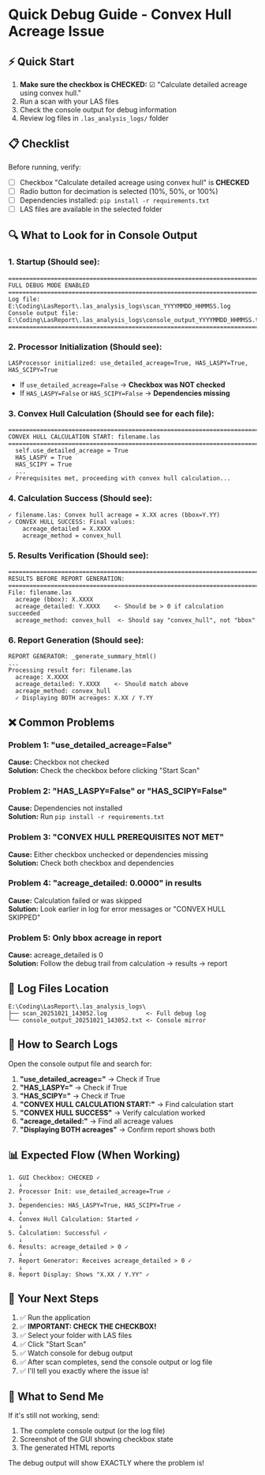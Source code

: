 # Quick Debug Guide - Convex Hull Acreage Issue

## ⚡ Quick Start

1. **Make sure the checkbox is CHECKED:** ☑ "Calculate detailed acreage using convex hull."
2. Run a scan with your LAS files
3. Check the console output for debug information
4. Review log files in `.las_analysis_logs/` folder

## 📋 Checklist

Before running, verify:
- [ ] Checkbox "Calculate detailed acreage using convex hull" is **CHECKED**
- [ ] Radio button for decimation is selected (10%, 50%, or 100%)
- [ ] Dependencies installed: `pip install -r requirements.txt`
- [ ] LAS files are available in the selected folder

## 🔍 What to Look for in Console Output

### 1. Startup (Should see):
```
================================================================================
FULL DEBUG MODE ENABLED
================================================================================
Log file: E:\Coding\LasReport\.las_analysis_logs\scan_YYYYMMDD_HHMMSS.log
Console output file: E:\Coding\LasReport\.las_analysis_logs\console_output_YYYYMMDD_HHMMSS.txt
================================================================================
```

### 2. Processor Initialization (Should see):
```
LASProcessor initialized: use_detailed_acreage=True, HAS_LASPY=True, HAS_SCIPY=True
```
- If `use_detailed_acreage=False` → **Checkbox was NOT checked**
- If `HAS_LASPY=False` or `HAS_SCIPY=False` → **Dependencies missing**

### 3. Convex Hull Calculation (Should see for each file):
```
================================================================================
CONVEX HULL CALCULATION START: filename.las
================================================================================
  self.use_detailed_acreage = True
  HAS_LASPY = True
  HAS_SCIPY = True
  ...
✓ Prerequisites met, proceeding with convex hull calculation...
```

### 4. Calculation Success (Should see):
```
✓ filename.las: Convex hull acreage = X.XX acres (bbox=Y.YY)
✓ CONVEX HULL SUCCESS: Final values:
    acreage_detailed = X.XXXX
    acreage_method = convex_hull
```

### 5. Results Verification (Should see):
```
================================================================================
RESULTS BEFORE REPORT GENERATION:
================================================================================
File: filename.las
  acreage (bbox): X.XXXX
  acreage_detailed: Y.XXXX    <- Should be > 0 if calculation succeeded
  acreage_method: convex_hull  <- Should say "convex_hull", not "bbox"
```

### 6. Report Generation (Should see):
```
REPORT GENERATOR: _generate_summary_html()
...
Processing result for: filename.las
  acreage: X.XXXX
  acreage_detailed: Y.XXXX    <- Should match above
  acreage_method: convex_hull
  ✓ Displaying BOTH acreages: X.XX / Y.YY
```

## ❌ Common Problems

### Problem 1: "use_detailed_acreage=False"
**Cause:** Checkbox not checked  
**Solution:** Check the checkbox before clicking "Start Scan"

### Problem 2: "HAS_LASPY=False" or "HAS_SCIPY=False"
**Cause:** Dependencies not installed  
**Solution:** Run `pip install -r requirements.txt`

### Problem 3: "CONVEX HULL PREREQUISITES NOT MET"
**Cause:** Either checkbox unchecked or dependencies missing  
**Solution:** Check both checkbox and dependencies

### Problem 4: "acreage_detailed: 0.0000" in results
**Cause:** Calculation failed or was skipped  
**Solution:** Look earlier in log for error messages or "CONVEX HULL SKIPPED"

### Problem 5: Only bbox acreage in report
**Cause:** acreage_detailed is 0  
**Solution:** Follow the debug trail from calculation → results → report

## 📂 Log Files Location

```
E:\Coding\LasReport\.las_analysis_logs\
├── scan_20251021_143052.log           <- Full debug log
└── console_output_20251021_143052.txt <- Console mirror
```

## 🔎 How to Search Logs

Open the console output file and search for:

1. **"use_detailed_acreage="** → Check if True
2. **"HAS_LASPY="** → Check if True
3. **"HAS_SCIPY="** → Check if True
4. **"CONVEX HULL CALCULATION START:"** → Find calculation start
5. **"CONVEX HULL SUCCESS"** → Verify calculation worked
6. **"acreage_detailed:"** → Find all acreage values
7. **"Displaying BOTH acreages"** → Confirm report shows both

## 📊 Expected Flow (When Working)

```
1. GUI Checkbox: CHECKED ✓
   ↓
2. Processor Init: use_detailed_acreage=True ✓
   ↓
3. Dependencies: HAS_LASPY=True, HAS_SCIPY=True ✓
   ↓
4. Convex Hull Calculation: Started ✓
   ↓
5. Calculation: Successful ✓
   ↓
6. Results: acreage_detailed > 0 ✓
   ↓
7. Report Generator: Receives acreage_detailed > 0 ✓
   ↓
8. Report Display: Shows "X.XX / Y.YY" ✓
```

## 🎯 Your Next Steps

1. ✅ Run the application
2. ✅ **IMPORTANT: CHECK THE CHECKBOX!**
3. ✅ Select your folder with LAS files
4. ✅ Click "Start Scan"
5. ✅ Watch console for debug output
6. ✅ After scan completes, send the console output or log file
7. ✅ I'll tell you exactly where the issue is!

## 📨 What to Send Me

If it's still not working, send:
1. The complete console output (or the log file)
2. Screenshot of the GUI showing checkbox state
3. The generated HTML reports

The debug output will show EXACTLY where the problem is!

